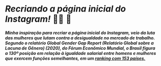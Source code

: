 # *Recriando a página inicial do Instagram!* :superhero_woman: :muscle:
##### Minha inspiração para recriar a página inicial do Instagram, veio da luta das mulheres que lutam contra a desigualdade no mercado de trabalho. Segundo o relatório Global Gender Gap Report (Relatório Global sobre a Lacuna de Gênero) (2020), do Fórum Econômico Mundial, o Brasil figura a 130º posição em relação à igualdade salarial entre homens e mulheres que exercem funções semelhantes, em um [ranking com 153 países.](https://www.politize.com.br/equidade/blogpost/mulheres-e-o-mercado-de-trabalho/#:~:text=Segundo%20o%20relat%C3%B3rio%20Global%20Gender,um%20ranking%20com%20153%20pa%C3%ADses.)
